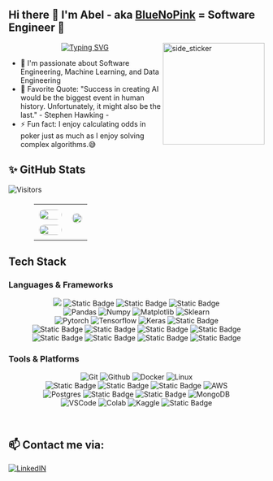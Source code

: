 ## Hi there :wave: I'm Abel - aka [BlueNoPink][website] = Software Engineer 🌱 
<img align="right" width=200px height=200px alt="side_sticker" src="https://media.giphy.com/media/TEnXkcsHrP4YedChhA/giphy.gif" />

<div align="center">

[![Typing SVG](https://readme-typing-svg.herokuapp.com?&color=2484FF&size=32&lines=Passionate+Developer💙;Innovative+Thinker⭐;Lover+Of+Coding+Problems🎯;Constantly+Learning⚡&font=Pacifico&center=true&height=50&width=600&vCenter=true)](https://github.com/lequyan2003)

</div>

- 🔭 I'm passionate about Software Engineering, Machine Learning, and Data Engineering
- 🥅 Favorite Quote: "Success in creating AI would be the biggest event in human history. Unfortunately, it might also be the last." - Stephen Hawking -
- :zap: Fun fact: I enjoy calculating odds in poker just as much as I enjoy solving complex algorithms.😅

## ✨ GitHub Stats   
<!-- Profile View Counter -->
![Visitors](https://api.visitorbadge.io/api/visitors?path=https%3A%2F%2Fgithub.com%2Flequyan2003&label=VISITORS&labelColor=%2300bfff&countColor=%23ffc0cb&style=plastic&labelStyle=upper)

<!-- Center Align the Table and Add Styling -->
<div align="center" style="margin-top: 20px;">
  <table style="border-collapse: collapse; width: 80%; max-width: 900px; margin: auto;">
    <tr>
      <!-- GitHub Stats and Top Languages (stacked together in one column) -->
      <td style="padding: 10px;">
        <img src="https://github-readme-stats.vercel.app/api?username=lequyan2003&show_icons=true&hide=contribs,issues&hide_border=true&hide_rank=true" style="border-radius: 10px; width: 100%;" />
        <img src="https://github-readme-stats.vercel.app/api/top-langs/?username=lequyan2003&layout=compact&show_icons=false&hide_border=true" style="border-radius: 10px; width: 100%; margin-top: 10px;" />
      </td>
      <!-- Image Column -->
      <td style="padding: 10px;">
        <img src="https://i.giphy.com/media/v1.Y2lkPTc5MGI3NjExcHExcWFpNHNnemF5cXFqNHliNGhpa3kwNWhwZ21iMmU1cDljZ2ZyZyZlcD12MV9pbnRlcm5hbF9naWZfYnlfaWQmY3Q9Zw/HzPtbOKyBoBFsK4hyc/giphy.gif" style="border-radius: 10px; width: 100%;" />
        <p style="margin-top: 10px;"><a href="https://giphy.com/gifs/fomoduck-duck-fomo-forever-squad-HzPtbOKyBoBFsK4hyc"></a></p>
      </td>
    </tr>
  </table>
</div>

## Tech Stack 
### Languages & Frameworks
<p align="center">
<img src="https://img.shields.io/badge/python-3670A0?style=for-the-badge&logo=python&logoColor=ffdd54">
<img alt="Static Badge" src="https://img.shields.io/badge/Java-90ee90?style=for-the-badge&color=90ee90%20">
<img alt="Static Badge" src="https://img.shields.io/badge/JavaScript-F7DF1E?style=for-the-badge&logo=JavaScript&logoColor=black">
<img alt="Static Badge" src="https://img.shields.io/badge/Typescript-%233178C6?style=for-the-badge&logo=TypeScript&logoColor=white&labelColor=3178C6">
<br/>
<img alt="Pandas" src="https://img.shields.io/badge/pandas-%23150458.svg?style=for-the-badge&logo=pandas&logoColor=white">
<img alt="Numpy" src="https://img.shields.io/badge/numpy-%23013243.svg?style=for-the-badge&logo=numpy&logoColor=white">
<img alt="Matplotlib" src="https://img.shields.io/badge/Matplotlib-%23ffffff.svg?style=for-the-badge&logo=Matplotlib&logoColor=black">
<img alt="Sklearn"  src="https://img.shields.io/badge/scikit--learn-%23F7931E.svg?style=for-the-badge&logo=scikit-learn&logoColor=white" />
<br/>
<img alt="Pytorch"  src="https://img.shields.io/badge/PyTorch-%23EE4C2C.svg?style=for-the-badge&logo=PyTorch&logoColor=white" />
<img alt="Tensorflow"  src="https://img.shields.io/badge/TensorFlow-%23FF6F00.svg?style=for-the-badge&logo=TensorFlow&logoColor=white" />
<img alt="Keras" src="https://img.shields.io/badge/Keras-%23D00000.svg?style=for-the-badge&logo=Keras&logoColor=white">
<img alt="Static Badge" src="https://img.shields.io/badge/FastAPI-%23009688?style=for-the-badge&logo=FastAPI&logoColor=white&labelColor=%23009688">
<br/>
<img alt="Static Badge" src="https://img.shields.io/badge/Flask-%23000000?style=for-the-badge&logo=Flask&logoColor=white&labelColor=%23000000">
<img alt="Static Badge" src="https://img.shields.io/badge/Spring-%236DB33F?style=for-the-badge&logo=Spring&logoColor=white&labelColor=%236DB33F">
<img alt="Static Badge" src="https://img.shields.io/badge/Spring%20Boot-%236DB33F?style=for-the-badge&logo=Spring%20Boot&logoColor=white&labelColor=%236DB33F">
<img alt="Static Badge" src="https://img.shields.io/badge/Spring%20Security-%236DB33F?style=for-the-badge&logo=Spring%20Security&logoColor=white&labelColor=%236DB33F">
<br/>
<img alt="Static Badge" src="https://img.shields.io/badge/React-61DBFB?style=for-the-badge&logo=react&logoColor=61DBFB&labelColor=black">
<img alt="Static Badge" src="https://img.shields.io/badge/Next.js-%23000000?style=for-the-badge&logo=Next.js&logoColor=white&labelColor=%23000000">
<img alt="Static Badge" src="https://img.shields.io/badge/Tailwind%20CSS-%2306B6D4?style=for-the-badge&logo=Tailwind%20CSS&logoColor=white&labelColor=%2306B6D4">
<img alt="Static Badge" src="https://img.shields.io/badge/Redux-%23764ABC?style=for-the-badge&logo=Redux&logoColor=white&labelColor=%23764ABC">
</p>


### Tools & Platforms
<p align="center">
<img alt="Git" src="https://img.shields.io/badge/Git-f05134?style=for-the-badge&logo=git&logoColor=f05134&labelColor=282828">
<img alt="Github" src="https://img.shields.io/badge/GitHub-100000?style=for-the-badge&logo=github&logoColor=white" />
<img alt="Docker" src="https://img.shields.io/badge/docker-%230db7ed.svg?style=for-the-badge&logo=docker&logoColor=white">
<img alt="Linux" src="https://img.shields.io/badge/Linux-FCC624?style=for-the-badge&logo=linux&logoColor=black">
<br/>
<img alt="Static Badge" src="https://img.shields.io/badge/MLflow-%230194E2?style=for-the-badge&logo=MLflow&logoColor=white&labelColor=%230194E2">
<img alt="Static Badge" src="https://img.shields.io/badge/DVC-%2313ADC7?style=for-the-badge&logo=DVC&logoColor=white&labelColor=%2313ADC7">
<img alt="Static Badge" src="https://img.shields.io/badge/GitHub%20Actions-%232088FF?style=for-the-badge&logo=GitHub%20Actions&logoColor=white&labelColor=%232088FF">
<img alt="AWS"  src="https://img.shields.io/badge/Amazon_AWS-FF9900?style=for-the-badge&logo=amazonaws&logoColor=white" />
<br/>
<img alt="Postgres" src="https://img.shields.io/badge/PostgreSQL-316192?style=for-the-badge&logo=postgresql&logoColor=white" />
<img alt="Static Badge" src="https://img.shields.io/badge/SQLAlchemy-%23D71F00?style=for-the-badge&logo=SQLAlchemy&logoColor=white&labelColor=%23D71F00">
<img alt="Static Badge" src="https://img.shields.io/badge/MySQL-%234479A1?style=for-the-badge&logo=MySQL&logoColor=white&labelColor=%234479A1">
<img alt="MongoDB" src="https://img.shields.io/badge/MongoDB-4EA94B?style=for-the-badge&logo=mongodb&logoColor=white" />
<br/>
<img alt="VSCode" src="https://img.shields.io/badge/Visual%20Studio%20Code-0078d7.svg?style=for-the-badge&logo=visual-studio-code&logoColor=white">
<img alt="Colab" src="https://img.shields.io/badge/Colab-fb9c04?style=for-the-badge&&logo=google-colab&logoColor=fb9c04&labelColor=282828">
<img alt="Kaggle"  src="https://img.shields.io/badge/Kaggle-20BEFF?style=for-the-badge&logo=Kaggle&logoColor=white" />
<img alt="Static Badge" src="https://img.shields.io/badge/LeetCode-%23FFA116?style=for-the-badge&logo=LeetCode&logoColor=white&labelColor=%23FFA116">
<br/>
</p>
<br />

## 📫 Contact me via:

[![LinkedIN](https://img.shields.io/badge/LinkedIn-0077B5?style=for-the-badge&logo=linkedin&logoColor=white)](https://www.linkedin.com/in/bluenopink/)

[website]: https://lequyan2003-react-portfolio.netlify.app/
